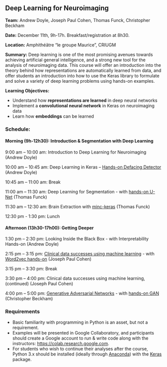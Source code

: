 ## Deep Learning for Neuroimaging 

**Team:** Andrew Doyle, Joseph Paul Cohen, Thomas Funck, Christopher Beckham

**Date:** December 11th, 9h-17h. Breakfast/registration at 8h30.

**Location:** Amphithéâtre “le groupe Maurice”, CRIUGM

**Summary:** Deep learning is one of the most promising avenues towards achieving artificial general intelligence, and a strong new tool for the analysis of neuroimaging data. This course will offer an introduction into the theory behind how representations are automatically learned from data, and offer students an introduction into how to use the Keras library to formulate and solve a variety of deep learning problems using hands-on examples.

**Learning Objectives:**
* Understand how **representations are learned** in deep neural networks
* Implement a **convolutional neural network** in Keras on neuroimaging data
* Learn how **embeddings** can be learned


### Schedule:

#### Morning (9h-12h30): Introduction & Segmentation with Deep Learning

9:00 am – 10:00 am: 
Introduction to Deep Learning for Neuroimaging (Andrew Doyle)
 
10:00 am – 10:45 am: 
Deep Learning in Keras – [Hands-on Defacing Detector](https://colab.research.google.com/drive/1EgdnWZeNqmzqEmnSR9PUnYXlTjeu1wAU) (Andrew Doyle)
 
10:45 am – 11:00 am: 
Break
 
11:00 am – 11:30 am: 
Deep Learning for Segmentation - with [hands-on U-Net](https://github.com/tfunck/minc_keras/blob/master/main2019.ipynb?fbclid=IwAR1jZFJgBM8ozCxtuGjSjrmHzsXS5IYr2iORjn7KGuYEEhH8Vqk7ygw2x8I)  (Thomas Funck)
 
11:30 am – 12:30 am: 
Brain Extraction with [minc-keras](https://github.com/tfunck/minc_keras) (Thomas Funck)
 
12:30 pm  - 1:30 pm: 
Lunch
 
#### Afternoon (13h30-17h00): Getting Deeper
1:30 pm – 2:30 pm: 
Looking Inside the Black Box - with Interpretability Hands-on (Andrew Doyle)

2:15 pm – 3:15 pm: 
[Clinical data successes using machine learning](https://docs.google.com/presentation/d/155oZORo29kpr1MNTwYbO2qEoYOIzHeBsDZCbI0NBmx8/edit) - with [Word2vec hands-on](https://colab.research.google.com/drive/1g4zvEg921sLQK-VsBk5mMb2-h4goCGyd)
(Joseph Paul Cohen)
 
3:15 pm – 3:30 pm: 
Break
 
3:30 pm – 4:00 pm: 
Clinical data successes using machine learning, (continued)
(Joseph Paul Cohen)
 
4:00 pm – 5:00 pm: 
[Generative Adversarial Networks](https://github.com/brainhack101/IntroDL/blob/master/presentations/ChristopherBeckhamGANs.pdf) - with [hands-on GAN](https://colab.research.google.com/drive/1KN0E_sORG-Bi7evOVtl6jONphI05ZiVL) (Christopher Beckham)

### Requirements
* Basic familiarity with programming in Python is an asset, but not a requirement.
* Examples will be presented in Google Collaboratory, and participants should create a Google account to run & write code along with the instructors: https://colab.research.google.com.
* For students who wish to continue their analyses after the course, Python 3.x should be installed (ideally through [Anaconda](https://www.anaconda.com/)) with the [Keras](https://keras.io/) package.
